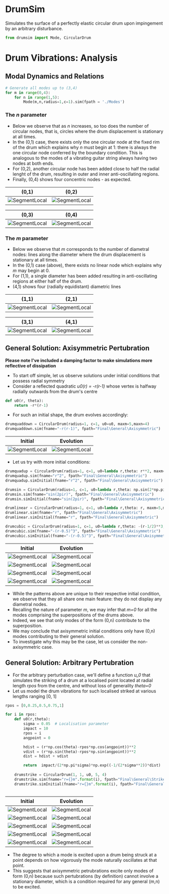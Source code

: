 # DrumSim
Simulates the surface of a perfectly elastic circular drum upon impingement by an arbitrary disturbance. 



```python
from drumsim import Mode, CircularDrum
```

# Drum Vibrations: Analysis

## Modal Dynamics and Relations


```python
# Generate all modes up to (3,4)
for m in range(0,4):
    for n in range(1,5):
        Mode(m,n,radius=1,c=1).sim(fpath = './Modes')
```
### The *n* parameter
* Below we observe that as *n* increases, so too does the number of circular nodes, that is, circles where the drum displacement is stationary at all times.
* In the (0,1) case, there exists only the one circular node at the fixed rim of the drum which explains why *n* must begin at 1: there is always the one circular node conferred by the boundary condition. This is analogous to the modes of a vibrating guitar string always having two nodes at both ends.
* For (0,2), another circular node has been added close to half the radial lenght of the drum, resulting in outer and inner anti-oscillating regions. 
* Finally, (0,4) shows four concentric nodes - as expected.


|(0,1)|(0,2)| 
|---|---|
|![SegmentLocal](./Modes/(0,1).gif)|![SegmentLocal](./Modes/(0,2).gif)|

|(0,3)|(0,4)|
|---|---|
|![SegmentLocal](./Modes/(0,3).gif)|![SegmentLocal](./Modes/(0,4).gif)|


### The *m* parameter
* Below we observe that *m* corresponds to the number of diametral nodes: lines along the diameter where the drum displacement is stationary at all times.
* In the (0,1) case (above), there exists no linear node which explains why *m* may begin at 0.
* For (1,1), a single diameter has been added resulting in anti-oscillating regions at either half of the drum.
* (4,1) shows four (radially equidistant) diametric lines

|(1,1)|(2,1)| 
|---|---|
|![SegmentLocal](./Modes/(1,1).gif)|![SegmentLocal](./Modes/(2,1).gif)|

|(3,1)|(4,1)|
|---|---|
|![SegmentLocal](./Modes/(3,1).gif)|![SegmentLocal](./Modes/(4,1).gif)|


## General Solution: Axisymmetric Pertubration

**Please note I've included a damping factor to make simulations more reflective of dissipation**
* To start off simple, let us observe solutions under initial conditions that possess radial symmetry
* Consider a reflected quadratic *u0(r) = -r(r-1)* whose vertex is halfway radially outwards from the drum's centre

```python
def u0(r, theta):
    return -r*(r-1)
```

* For such an initial shape, the drum evolves accordingly:


```python
drumquaddown = CircularDrum(radius=1, c=1, u0=u0, maxm=5,maxn=4)
drumquaddown.sim(fname="-r(r-1)", fpath="Final\General\Axisymmetric")
```

|Initial|Evolution|
|---|---|
|![SegmentLocal](./general/-r(r-1).png)|![SegmentLocal](./general/-r(r-1).gif)|

* Let us try with more initial conditions:

```python
drumquadup = CircularDrum(radius=1, c=1, u0=lambda r,theta: r**2, maxm=5,maxn=4)
drumquadup.sim(fname="r^2", fpath="Final\General\Axisymmetric")
drumquadup.simInitial(fname="r^2", fpath="Final\General\Axisymmetric")

drumsin = CircularDrum(radius=1, c=1, u0=lambda r,theta: np.sin(2*np.pi*r), maxm=5,maxn=4)
drumsin.sim(fname="sin(2pir)", fpath="Final\General\Axisymmetric")
drumsin.simInitial(fname="sin(2pir)", fpath="Final\General\Axisymmetric")

drumlinear = CircularDrum(radius=1, c=1, u0=lambda r,theta: r, maxm=5,maxn=4)
drumlinear.sim(fname="r", fpath="Final\General\Axisymmetric")
drumlinear.simInitial(fname="r", fpath="Final\General\Axisymmetric")

drumcubic = CircularDrum(radius=1, c=1, u0=lambda r,theta: -(r-1/2)**3, maxm=5,maxn=4)
drumcubic.sim(fname="-(r-0.5)^3", fpath="Final\General\Axisymmetric")
drumcubic.simInitial(fname="-(r-0.5)^3", fpath="Final\General\Axisymmetric")
```


|Initial|Evolution|
|---|---|
|![SegmentLocal](./general/r^2.png)|![SegmentLocal](./general/r^2.gif)|
|![SegmentLocal](./general/sin(2pir).png)|![SegmentLocal](./general/sin(2pir).gif)|
|![SegmentLocal](./general/r.png)|![SegmentLocal](./general/r.gif)|
|![SegmentLocal](./general/-(r-0.5)^3.png) |![SegmentLocal](./general/-(r-0.5)^3.gif)|

* While the patterns above are unique to their respective initial condition, we observe that they all share one main feature: they do not display any diametral nodes.
* Recalling the nature of parameter *m*, we may infer that *m=0* for all the modes comprising the superpositions of the drums above.
* Indeed, we see that only modes of the form (0,n) contribute to the superposition.
* We may conclude that axisymmetric initial conditions only have (0,n) modes contributing to their general solution. 
* To investigate why this may be the case, let us consider the non-axisymmetric case. 

## General Solution: Arbitrary Pertubration

* For the arbitrary perturbation case, we'll define a function *u_0* that simulates the striking of a drum at a localised point located at radial length *rpos* from the centre, and without loss of generality *theta=0* 
* Let us model the drum vibrations for such localised striked at various lengths ranging [0, 1]

```python
rpos = [0,0.25,0.5,0.75,1]

for i in rpos:
    def u0(r,theta):
        sigma = 0.05  # Localisation parameter
        impact = 10
        rpos = i
        angpoint = 0

        hdist = (r*np.cos(theta)-rpos*np.cos(angpoint))**2
        vdist = (r*np.sin(theta)-rpos*np.sin(angpoint))**2
        dist = hdist + vdist

        return  impact/(2*np.pi*sigma)*np.exp((-1/(2*sigma**2))*dist)
    
    drumstrike = CircularDrum(1, 1, u0, 5, 4)
    drumstrike.sim(fname="r={}m".format(i), fpath="Final\General\Strike")
    drumstrike.simInitial(fname="r={}m".format(i), fpath="Final\General\Strike")
    
```

|Initial|Evolution|
|---|---|
|![SegmentLocal](./Strike/r=0m.png) | ![SegmentLocal](./Strike/r=0m.gif)|
|![SegmentLocal](./Strike/r=0.25m.png) | ![SegmentLocal](./Strike/r=0.25m.gif)|
|![SegmentLocal](./Strike/r=0.5m.png) | ![SegmentLocal](./Strike/r=0.5m.gif)|
|![SegmentLocal](./Strike/r=0.75m.png) | ![SegmentLocal](./Strike/r=0.75m.gif)|
|![SegmentLocal](./Strike/r=1m.png) | ![SegmentLocal](./Strike/r=1m.gif)|

* The degree to which a mode is excited upon a drum being struck at a point depends on how vigorously the mode naturally oscillates at that point. 
* This suggests that axisymmetric petrubrations excite only modes of form (0,n) because such pertubrations (by definition) cannot involve a stationary diameter, which is a condition required for any general (m,n) to be excited. 


